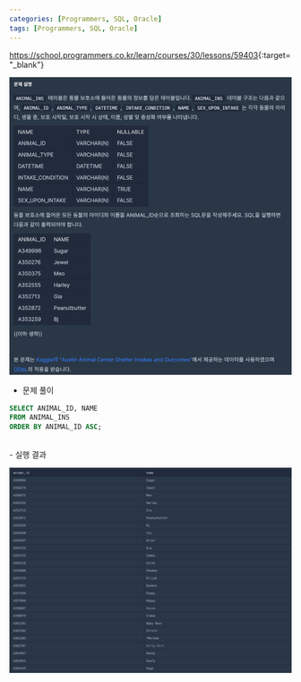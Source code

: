 ```yaml
---
categories: [Programmers, SQL, Oracle]
tags: [Programmers, SQL, Oracle] 
---
```


<https://school.programmers.co.kr/learn/courses/30/lessons/59403>{:target="_blank"}

![문제](/assets/img/programmers/sql/oracle/%EB%8F%99%EB%AC%BC%EC%9D%98_%EC%95%84%EC%9D%B4%EB%94%94%EC%99%80_%EC%9D%B4%EB%A6%84(1).png)

- 문제 풀이

```sql
SELECT ANIMAL_ID, NAME
FROM ANIMAL_INS
ORDER BY ANIMAL_ID ASC;
```

<br>
- 실행 결과

![실행 결과](/assets/img/programmers/sql/oracle/%EB%8F%99%EB%AC%BC%EC%9D%98_%EC%95%84%EC%9D%B4%EB%94%94%EC%99%80_%EC%9D%B4%EB%A6%84(2).png)